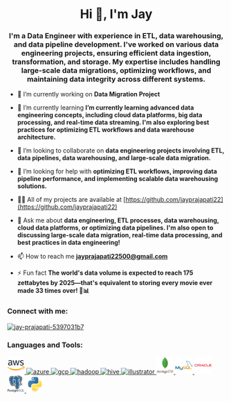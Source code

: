 <h1 align="center">Hi 👋, I'm Jay</h1>
<h3 align="center">
  
  
  I'm a Data Engineer with experience in ETL, data warehousing, and data pipeline development. I've worked on various data engineering projects, ensuring efficient data ingestion, transformation, and storage. My expertise includes handling large-scale data migrations, optimizing workflows, and maintaining data integrity across different systems.</h3>

- 🔭 I’m currently working on **Data Migration Project**

- 🌱 I’m currently learning **I’m currently learning advanced data engineering concepts, including cloud data platforms, big data processing, and real-time data streaming. I'm also exploring best practices for optimizing ETL workflows and data warehouse architecture.**

- 👯 I’m looking to collaborate on **data engineering projects involving ETL, data pipelines, data warehousing, and large-scale data migration.**

- 🤝 I’m looking for help with **optimizing ETL workflows, improving data pipeline performance, and implementing scalable data warehousing solutions.**

- 👨‍💻 All of my projects are available at [https://github.com/jayprajapati22](https://github.com/jayprajapati22)

- 💬 Ask me about **data engineering, ETL processes, data warehousing, cloud data platforms, or optimizing data pipelines. I'm also open to discussing large-scale data migration, real-time data processing, and best practices in data engineering!**

- 📫 How to reach me **jayprajapati22500@gmail.com**

- ⚡ Fun fact **The world's data volume is expected to reach 175 zettabytes by 2025—that's equivalent to storing every movie ever made 33 times over! 🚀📊**

<h3 align="left">Connect with me:</h3>
<p align="left">
<a href="https://linkedin.com/in/jay-prajapati-5397031b7" target="blank"><img align="center" src="https://raw.githubusercontent.com/rahuldkjain/github-profile-readme-generator/master/src/images/icons/Social/linked-in-alt.svg" alt="jay-prajapati-5397031b7" height="30" width="40" /></a>
</p>

<h3 align="left">Languages and Tools:</h3>
<p align="left"> <a href="https://aws.amazon.com" target="_blank" rel="noreferrer"> <img src="https://raw.githubusercontent.com/devicons/devicon/master/icons/amazonwebservices/amazonwebservices-original-wordmark.svg" alt="aws" width="40" height="40"/> </a> <a href="https://azure.microsoft.com/en-in/" target="_blank" rel="noreferrer"> <img src="https://www.vectorlogo.zone/logos/microsoft_azure/microsoft_azure-icon.svg" alt="azure" width="40" height="40"/> </a> <a href="https://cloud.google.com" target="_blank" rel="noreferrer"> <img src="https://www.vectorlogo.zone/logos/google_cloud/google_cloud-icon.svg" alt="gcp" width="40" height="40"/> </a> <a href="https://hadoop.apache.org/" target="_blank" rel="noreferrer"> <img src="https://www.vectorlogo.zone/logos/apache_hadoop/apache_hadoop-icon.svg" alt="hadoop" width="40" height="40"/> </a> <a href="https://hive.apache.org/" target="_blank" rel="noreferrer"> <img src="https://www.vectorlogo.zone/logos/apache_hive/apache_hive-icon.svg" alt="hive" width="40" height="40"/> </a> <a href="https://www.adobe.com/in/products/illustrator.html" target="_blank" rel="noreferrer"> <img src="https://www.vectorlogo.zone/logos/adobe_illustrator/adobe_illustrator-icon.svg" alt="illustrator" width="40" height="40"/> </a> <a href="https://www.mongodb.com/" target="_blank" rel="noreferrer"> <img src="https://raw.githubusercontent.com/devicons/devicon/master/icons/mongodb/mongodb-original-wordmark.svg" alt="mongodb" width="40" height="40"/> </a> <a href="https://www.mysql.com/" target="_blank" rel="noreferrer"> <img src="https://raw.githubusercontent.com/devicons/devicon/master/icons/mysql/mysql-original-wordmark.svg" alt="mysql" width="40" height="40"/> </a> <a href="https://www.oracle.com/" target="_blank" rel="noreferrer"> <img src="https://raw.githubusercontent.com/devicons/devicon/master/icons/oracle/oracle-original.svg" alt="oracle" width="40" height="40"/> </a> <a href="https://www.postgresql.org" target="_blank" rel="noreferrer"> <img src="https://raw.githubusercontent.com/devicons/devicon/master/icons/postgresql/postgresql-original-wordmark.svg" alt="postgresql" width="40" height="40"/> </a> <a href="https://www.python.org" target="_blank" rel="noreferrer"> <img src="https://raw.githubusercontent.com/devicons/devicon/master/icons/python/python-original.svg" alt="python" width="40" height="40"/> </a> </p>
